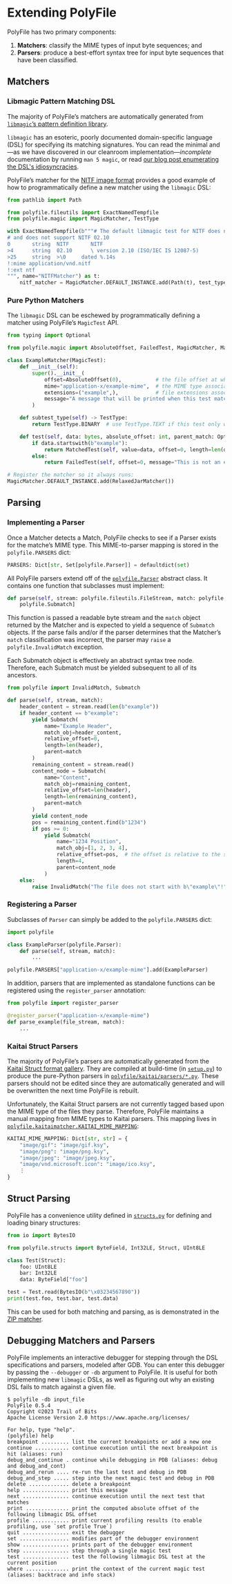 # Extending PolyFile

PolyFile has two primary components:
1. **Matchers**: classify the MIME types of input byte sequences; and
2. **Parsers**: produce a best-effort syntax tree for input byte sequences that have been classified.

## Matchers

### Libmagic Pattern Matching DSL

The majority of PolyFile’s matchers are automatically generated from [`libmagic`’s pattern definition library](../polyfile/magic_defs).

`libmagic` has an esoteric, poorly documented domain-specific language (DSL) for specifying its matching signatures.
You can read the minimal and—as we have discovered in our cleanroom implementation—_incomplete_ documentation by running
`man 5 magic`, or read [our blog post enumerating the DSL's idiosyncracies](https://blog.trailofbits.com/2022/07/01/libmagic-the-blathering/).

PolyFile’s matcher for the [NITF image format](../polyfile/nitf.py) provides a good example of how to programmatically define a new matcher using the `libmagic` DSL:
```python
from pathlib import Path

from polyfile.fileutils import ExactNamedTempfile
from polyfile.magic import MagicMatcher, TestType

with ExactNamedTempfile(b"""# The default libmagic test for NITF does not associate a MIME type,
# and does not support NITF 02.10
0       string  NITF       NITF
>4      string  02.10      \ version 2.10 (ISO/IEC IS 12087-5)
>25     string  >\0     dated %.14s
!:mime application/vnd.nitf
!:ext ntf
""", name="NITFMatcher") as t:
    nitf_matcher = MagicMatcher.DEFAULT_INSTANCE.add(Path(t), test_type=TestType.BINARY)[0]
```

### Pure Python Matchers

The `libmagic` DSL can be eschewed by programmatically defining a matcher using PolyFile’s `MagicTest` API.

```python
from typing import Optional

from polyfile.magic import AbsoluteOffset, FailedTest, MagicMatcher, MagicTest, MatchedTest, TestResult, TestType

class ExampleMatcher(MagicTest):
    def __init__(self):
        super().__init__(
            offset=AbsoluteOffset(0),           # the file offset at which this test starts matching
            mime="application-x/example-mime",  # the MIME type associated with this type
            extensions=("example",),            # file extensions associated with this type, if any
            message="A message that will be printed when this test matches an input"
        )

    def subtest_type(self) -> TestType:
        return TestType.BINARY  # use TestType.TEXT if this test only works on non-binary input

    def test(self, data: bytes, absolute_offset: int, parent_match: Optional[TestResult]) -> TestResult:
        if data.startswith(b"example"):
            return MatchedTest(self, value=data, offset=0, length=len(data))
        else:
            return FailedTest(self, offset=0, message="This is not an example file!")

# Register the matcher so it always runs:
MagicMatcher.DEFAULT_INSTANCE.add(RelaxedJarMatcher())
```

## Parsing

### Implementing a Parser

Once a Matcher detects a Match, PolyFile checks to see if a Parser exists for the matche’s MIME type. This MIME-to-parser mapping is stored in the `polyfile.PARSERS` dict:
```python
PARSERS: Dict[str, Set[polyfile.Parser]] = defaultdict(set)
```

All PolyFile parsers extend off of the [`polyfile.Parser`](../polyfile/polyfile.py) abstract class.
It contains one function that subclasses must implement:

```python
def parse(self, stream: polyfile.fileutils.FileStream, match: polyfile.Match) -> Iterator[
    polyfile.Submatch]
```
This function is passed a readable byte stream and the `match` object returned by the Matcher and is expected to yield a sequence of `Submatch` objects. If the parse fails and/or if the parser determines that the Matcher’s `match` classification was incorrect, the parser may `raise` a `polyfile.InvalidMatch` exception.

Each Submatch object is effectively an abstract syntax tree node. Therefore, each Submatch must be yielded subsequent to all of its ancestors.

```python
from polyfile import InvalidMatch, Submatch

def parse(self, stream, match):
    header_content = stream.read(len(b"example"))
    if header_content == b"example":
        yield Submatch(
            name="Example Header",
            match_obj=header_content,
            relative_offset=0,
            length=len(header),
            parent=match
        )
        remaining_content = stream.read()
        content_node = Submatch(
            name="Content",
            match_obj=remaining_content,
            relative_offset=len(header),
            length=len(remaining_content),
            parent=match
        )
        yield content_node
        pos = remaining_content.find(b"1234")
        if pos >= 0:
            yield Submatch(
                name="1234 Position",
                match_obj=[1, 2, 3, 4],
                relative_offset=pos,  # the offset is relative to the start of the parent node
                length=4,
                parent=content_node
            )
    else:
        raise InvalidMatch("The file does not start with b\"example\"!")
```

### Registering a Parser

Subclasses of `Parser` can simply be added to the `polyfile.PARSERS` dict:
```python
import polyfile

class ExampleParser(polyfile.Parser):
    def parse(self, stream, match):
        ...

polyfile.PARSERS["application-x/example-mime"].add(ExampleParser)
```

In addition, parsers that are implemented as standalone functions can be registered using the `register_parser` annotation:

```python
from polyfile import register_parser

@register_parser("application-x/example-mime")
def parse_example(file_stream, match):
    ...
```

### Kaitai Struct Parsers

The majority of PolyFile’s parsers are automatically generated from the [Kaitai Struct format gallery](https://formats.kaitai.io/). They are compiled at build-time (in [`setup.py`](../setup.py)) to produce the pure-Python parsers in [`polyfile/kaitai/parsers/*.py`](../polyfile/kaitai/parsers/). These parsers should not be edited since they are automatically generated and will be overwritten the next time PolyFile is rebuilt.

Unfortunately, the Kaitai Struct parsers are not currently tagged based upon the MIME type of the files they parse. Therefore, PolyFile maintains a manual mapping from MIME types to Kaitai parsers. This mapping lives in [`polyfile.kaitaimatcher.KAITAI_MIME_MAPPING`](../polyfile/kaitaimatcher.py):
```python
KAITAI_MIME_MAPPING: Dict[str, str] = {
    "image/gif": "image/gif.ksy",
    "image/png": "image/png.ksy",
    "image/jpeg": "image/jpeg.ksy",
    "image/vnd.microsoft.icon": "image/ico.ksy",
    ⋮
}
```

## Struct Parsing

PolyFile has a convenience utility defined in [`structs.py`](../polyfile/structs.py) for defining and loading binary structures:

```python
from io import BytesIO

from polyfile.structs import ByteField, Int32LE, Struct, UInt8LE

class Test(Struct):
    foo: UInt8LE
    bar: Int32LE
    data: ByteField["foo"]

test = Test.read(BytesIO(b"\x03234567890"))
print(test.foo, test.bar, test.data)
```

This can be used for both matching and parsing, as is demonstrated in the [ZIP matcher](../polyfile/zipmatcher.py).

## Debugging Matchers and Parsers

PolyFile implements an interactive debugger for stepping through the DSL specifications and parsers, modeled after
GDB. You can enter this debugger by passing the `--debugger` or `-db` argument to PolyFile. It is useful for both
implementing new `libmagic` DSLs, as well as figuring out why an existing DSL fails to match against a given file.
```console
$ polyfile -db input_file
PolyFile 0.5.4
Copyright ©2023 Trail of Bits
Apache License Version 2.0 https://www.apache.org/licenses/

For help, type "help".
(polyfile) help
breakpoint ......... list the current breakpoints or add a new one
continue ........... continue execution until the next breakpoint is hit (aliases: run)
debug_and_continue . continue while debugging in PDB (aliases: debug and debug_and_cont)
debug_and_rerun .... re-run the last test and debug in PDB
debug_and_step ..... step into the next magic test and debug in PDB
delete ............. delete a breakpoint
help ............... print this message
next ............... continue execution until the next test that matches
print .............. print the computed absolute offset of the following libmagic DSL offset
profile ............ print current profiling results (to enable profiling, use `set profile True`)
quit ............... exit the debugger
set ................ modifies part of the debugger environment
show ............... prints part of the debugger environment
step ............... step through a single magic test
test ............... test the following libmagic DSL test at the current position
where .............. print the context of the current magic test (aliases: backtrace and info stack)
```
